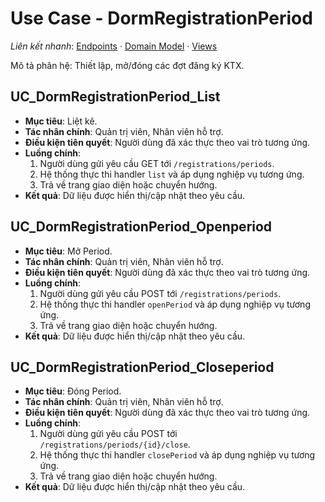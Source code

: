 # Use Case - DormRegistrationPeriod

*Liên kết nhanh*: [Endpoints](../../APIs/DormRegistrationPeriod/Endpoints.md) · [Domain Model](DomainModel.mmd) · [Views](Views.md)

Mô tả phân hệ: Thiết lập, mở/đóng các đợt đăng ký KTX.

## UC_DormRegistrationPeriod_List

* **Mục tiêu**: Liệt kê.
* **Tác nhân chính**: Quản trị viên, Nhân viên hỗ trợ.
* **Điều kiện tiên quyết**: Người dùng đã xác thực theo vai trò tương ứng.
* **Luồng chính**:
  1. Người dùng gửi yêu cầu GET tới `/registrations/periods`.
  2. Hệ thống thực thi handler `list` và áp dụng nghiệp vụ tương ứng.
  3. Trả về trang giao diện hoặc chuyển hướng.
* **Kết quả**: Dữ liệu được hiển thị/cập nhật theo yêu cầu.

## UC_DormRegistrationPeriod_Openperiod

* **Mục tiêu**: Mở Period.
* **Tác nhân chính**: Quản trị viên, Nhân viên hỗ trợ.
* **Điều kiện tiên quyết**: Người dùng đã xác thực theo vai trò tương ứng.
* **Luồng chính**:
  1. Người dùng gửi yêu cầu POST tới `/registrations/periods`.
  2. Hệ thống thực thi handler `openPeriod` và áp dụng nghiệp vụ tương ứng.
  3. Trả về trang giao diện hoặc chuyển hướng.
* **Kết quả**: Dữ liệu được hiển thị/cập nhật theo yêu cầu.

## UC_DormRegistrationPeriod_Closeperiod

* **Mục tiêu**: Đóng Period.
* **Tác nhân chính**: Quản trị viên, Nhân viên hỗ trợ.
* **Điều kiện tiên quyết**: Người dùng đã xác thực theo vai trò tương ứng.
* **Luồng chính**:
  1. Người dùng gửi yêu cầu POST tới `/registrations/periods/{id}/close`.
  2. Hệ thống thực thi handler `closePeriod` và áp dụng nghiệp vụ tương ứng.
  3. Trả về trang giao diện hoặc chuyển hướng.
* **Kết quả**: Dữ liệu được hiển thị/cập nhật theo yêu cầu.
